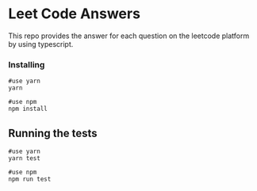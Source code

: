 # Leet Code Answers

This repo provides the answer for each question on the leetcode platform by using typescript. 


### Installing
  
    #use yarn
    yarn
    
    #use npm
    npm install


## Running the tests

    #use yarn
    yarn test
    
    #use npm
    npm run test

